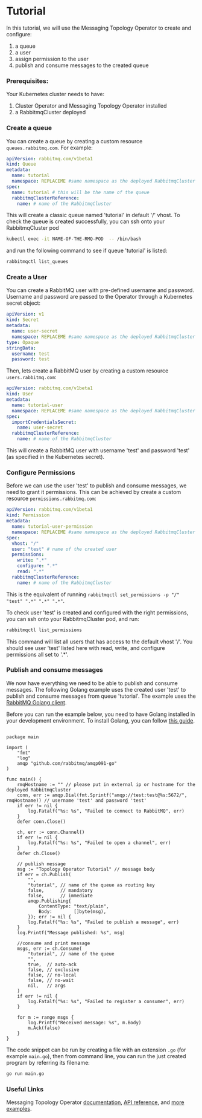# Tutorial

In this tutorial, we will use the Messaging Topology Operator to create and configure:
1. a queue
1. a user
1. assign permission to the user
1. publish and consume messages to the created queue

### Prerequisites:
Your Kubernetes cluster needs to have:
1. Cluster Operator and Messaging Topology Operator installed
1. a RabbitmqCluster deployed

### Create a queue

You can create a queue by creating a custom resource `queues.rabbitmq.com`. For example:
```yaml
apiVersion: rabbitmq.com/v1beta1
kind: Queue
metadata:
  name: tutorial
  namespace: REPLACEME #same namespace as the deployed RabbitmqCluster
spec:
  name: tutorial # this will be the name of the queue
  rabbitmqClusterReference:
    name: # name of the RabbitmqCluster
```

This will create a classic queue named 'tutorial' in default '/' vhost. To check the queue is created
successfully, you can ssh onto your RabbitmqCluster pod

```bash
kubectl exec -it NAME-OF-THE-RMQ-POD  -- /bin/bash
```

and run the following command to see if queue 'tutorial' is listed:

```bash
rabbitmqctl list_queues
```

### Create a User

You can create a RabbitMQ user with pre-defined username and password.
Username and password are passed to the Operator through a Kubernetes secret object:
```yaml
apiVersion: v1
kind: Secret
metadata:
  name: user-secret
  namespace: REPLACEME #same namespace as the deployed RabbitmqCluster
type: Opaque
stringData:
  username: test
  password: test
```

Then, lets create a RabbitMQ user by creating a custom resource `users.rabbitmq.com`:
```yaml
apiVersion: rabbitmq.com/v1beta1
kind: User
metadata:
  name: tutorial-user
  namespace: REPLACEME #same namespace as the deployed RabbitmqCluster
spec:
  importCredentialsSecret:
    name: user-secret
  rabbitmqClusterReference:
    name: # name of the RabbitmqCluster
```

This will create a RabbitMQ user with username 'test' and password 'test' (as specified in the Kubernetes secret).

### Configure Permissions

Before we can use the user 'test' to publish and consume messages, we need to grant it permissions.
This can be achieved by create a custom resource `permissions.rabbitmq.com`:
```yaml
apiVersion: rabbitmq.com/v1beta1
kind: Permission
metadata:
  name: tutorial-user-permission
  namespace: REPLACEME #same namespace as the deployed RabbitmqCluster
spec:
  vhost: "/"
  user: "test" # name of the created user
  permissions:
    write: ".*"
    configure: ".*"
    read: ".*"
  rabbitmqClusterReference:
    name: # name of the RabbitmqCluster
```

This is the equivalent of running `rabbitmqctl set_permissions -p "/" "test" ".*" ".*" ".*"`.

To check user 'test' is created and configured with the right permissions, you can ssh onto your
RabbitmqCluster pod, and run:
```bash
rabbitmqctl list_permissions
```
This command will list all users that has access to the default vhost '/'. You should see user 'test' listed
here with read, write, and configure permissions all set to '.*'.

### Publish and consume messages

We now have everything we need to be able to publish and consume messages. The following Golang example
uses the created user 'test' to publish and consume messages from queue 'tutorial'. The example uses the [RabbitMQ
Golang client](https://github.com/rabbitmq/amqp091-go).

Before you can run the example below, you need to have Golang installed in your development environment. To install Golang, you can follow [this guide](https://golang.org/doc/install).

```golang

package main

import (
	"fmt"
	"log"
	amqp "github.com/rabbitmq/amqp091-go"
)

func main() {
	rmqHostname := "" // please put in external ip or hostname for the deployed RabbitmqCluster
	conn, err := amqp.Dial(fmt.Sprintf("amqp://test:test@%s:5672/", rmqHostname)) // username 'test' and password 'test'
	if err != nil {
		log.Fatalf("%s: %s", "Failed to connect to RabbitMQ", err)
	}
	defer conn.Close()

	ch, err := conn.Channel()
	if err != nil {
		log.Fatalf("%s: %s", "Failed to open a channel", err)
	}
	defer ch.Close()

	// publish message
	msg := "Topology Operator Tutorial" // message body
	if err = ch.Publish(
		"",
		"tutorial", // name of the queue as routing key
		false,      // mandatory
		false,      // immediate
		amqp.Publishing{
			ContentType: "text/plain",
			Body:        []byte(msg),
		}); err != nil {
		log.Fatalf("%s: %s", "Failed to publish a message", err)
	}
	log.Printf("Message published: %s", msg)

	//consume and print message
	msgs, err := ch.Consume(
		"tutorial", // name of the queue
		"",
		true,  // auto-ack
		false, // exclusive
		false, // no-local
		false, // no-wait
		nil,   // args
	)
	if err != nil {
		log.Fatalf("%s: %s", "Failed to register a consumer", err)
	}

	for m := range msgs {
		log.Printf("Received message: %s", m.Body)
		m.Ack(false)
	}
}
```

The code snippet can be run by creating a file with an extension `.go` (for example `main.go`), then from command line,
you can run the just created program by referring its filename:

```bash
go run main.go
```

### Useful Links

Messaging Topology Operator [documentation](https://www.rabbitmq.com/kubernetes/operator/operator-overview.html#topology-operator), [API reference](https://github.com/rabbitmq/messaging-topology-operator/blob/main/docs/api/rabbitmq.com.ref.asciidoc), and [more examples](https://github.com/rabbitmq/messaging-topology-operator/tree/main/docs/examples).
